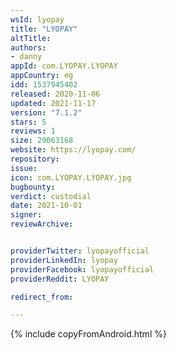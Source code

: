 ```yaml
---
wsId: lyopay
title: "LYOPAY"
altTitle: 
authors:
- danny
appId: com.LYOPAY.LYOPAY
appCountry: eg
idd: 1537945402
released: 2020-11-06
updated: 2021-11-17
version: "7.1.2"
stars: 5
reviews: 1
size: 29063168
website: https://lyopay.com/
repository: 
issue: 
icon: com.LYOPAY.LYOPAY.jpg
bugbounty: 
verdict: custodial
date: 2021-10-01
signer: 
reviewArchive:


providerTwitter: lyopayofficial
providerLinkedIn: lyopay
providerFacebook: lyopayofficial
providerReddit: LYOPAY

redirect_from:

---
```


{% include copyFromAndroid.html %}

